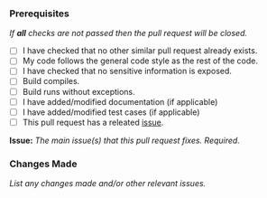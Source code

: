 ### Prerequisites
*If **all** checks are not passed then the pull request will be closed.*
- [ ] I have checked that no other similar pull request already exists.
- [ ] My code follows the general code style as the rest of the code.
- [ ] I have checked that no sensitive information is exposed.
- [ ] Build compiles.
- [ ] Build runs without exceptions.
- [ ] I have added/modified documentation (if applicable)
- [ ] I have added/modified test cases (if applicable)
- [ ] This pull request has a releated [issue](https://github.com/Katsute/MyAnimeList-Java-API/issues).

**Issue:** *The main issue(s) that this pull request fixes. Required.*

### Changes Made
*List any changes made and/or other relevant issues.*